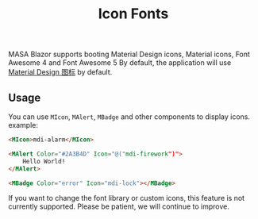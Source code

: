 ﻿---
order: 4
title: Icon Fonts
---

MASA Blazor supports booting Material Design icons, Material icons, Font Awesome 4 and Font Awesome 5 By default, the application will use <a href="https://materialdesignicons.com" target="_blank">Material Design 图标</a> by default.

## Usage

You can use `MIcon`, `MAlert`, `MBadge` and other components to display icons. example:

```html
<MIcon>mdi-alarm</MIcon>

<MAlert Color="#2A3B4D" Icon="@("mdi-firework")">
    Hello World!
</MAlert>

<MBadge Color="error" Icon="mdi-lock"></MBadge>
```

If you want to change the font library or custom icons, this feature is not currently supported. Please be patient, we will continue to improve.